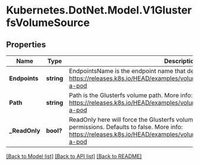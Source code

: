 # Kubernetes.DotNet.Model.V1GlusterfsVolumeSource
## Properties

Name | Type | Description | Notes
------------ | ------------- | ------------- | -------------
**Endpoints** | **string** | EndpointsName is the endpoint name that details Glusterfs topology. More info: https://releases.k8s.io/HEAD/examples/volumes/glusterfs/README.md#create-a-pod | 
**Path** | **string** | Path is the Glusterfs volume path. More info: https://releases.k8s.io/HEAD/examples/volumes/glusterfs/README.md#create-a-pod | 
**_ReadOnly** | **bool?** | ReadOnly here will force the Glusterfs volume to be mounted with read-only permissions. Defaults to false. More info: https://releases.k8s.io/HEAD/examples/volumes/glusterfs/README.md#create-a-pod | [optional] 

[[Back to Model list]](../README.md#documentation-for-models) [[Back to API list]](../README.md#documentation-for-api-endpoints) [[Back to README]](../README.md)


